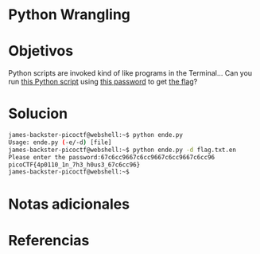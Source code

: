 #  Python Wrangling
# Objetivos
Python scripts are invoked kind of like programs in the Terminal... Can you run [this Python script](https://mercury.picoctf.net/static/b351a89e0bc6745b00716849105f87c6/ende.py) using [this password](https://mercury.picoctf.net/static/b351a89e0bc6745b00716849105f87c6/pw.txt) to get [the flag](https://mercury.picoctf.net/static/b351a89e0bc6745b00716849105f87c6/flag.txt.en)?

# Solucion
```bash
james-backster-picoctf@webshell:~$ python ende.py 
Usage: ende.py (-e/-d) [file]
james-backster-picoctf@webshell:~$ python ende.py -d flag.txt.en
Please enter the password:67c6cc9667c6cc9667c6cc9667c6cc96
picoCTF{4p0110_1n_7h3_h0us3_67c6cc96}
james-backster-picoctf@webshell:~$ 
```

# Notas adicionales

# Referencias
